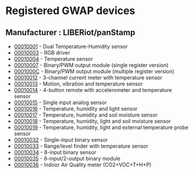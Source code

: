 # Registered GWAP devices

## Manufacturer : LIBERiot/panStamp

* [00010001](https://github.com/liberiot/liberiot/blob/master/devices/00010001.json) - Dual Temperature-Humidity sensor
* [00010003](https://github.com/liberiot/liberiot/blob/master/devices/00010003.json) - RGB driver
* [00010004](https://github.com/liberiot/liberiot/blob/master/devices/00010004.json) - Temperature sensor
* [00010007](https://github.com/liberiot/liberiot/blob/master/devices/00010007.json) - Binary/PWM output module (single register version)
* [0001000C](https://github.com/liberiot/liberiot/blob/master/devices/0001000C.json) - Binary/PWM output module (multiple register version)
* [00010012](https://github.com/liberiot/liberiot/blob/master/devices/00010012.json) - 3-channel current meter with temperature sensor
* [00010013](https://github.com/liberiot/liberiot/blob/master/devices/00010013.json) - Motion, vibration and temperature sensor
* [00010014](https://github.com/liberiot/liberiot/blob/master/devices/00010014.json) - 4-button remote with accelerometer and temperature sensor
* [00010015](https://github.com/liberiot/liberiot/blob/master/devices/00010015.json) - Single input analog sensor
* [00010016](https://github.com/liberiot/liberiot/blob/master/devices/00010016.json) - Temperature, humidity and light sensor
* [00010017](https://github.com/liberiot/liberiot/blob/master/devices/00010017.json) - Temperature, humidity and soil moisture sensor
* [00010018](https://github.com/liberiot/liberiot/blob/master/devices/00010018.json) - Temperature, humidity, light and soil moisture sensor
* [00010019](https://github.com/liberiot/liberiot/blob/master/devices/00010019.json) - Temperature, humidity, light and external temperature probe sensor
* [00010032](https://github.com/liberiot/liberiot/blob/master/devices/00010032.json) - Single-input binary sensor
* [00010033](https://github.com/liberiot/liberiot/blob/master/devices/00010033.json) - Range/level finder with temperature sensor
* [00010034](https://github.com/liberiot/liberiot/blob/master/devices/00010034.json) - 8-input binary sensor
* [00010035](https://github.com/liberiot/liberiot/blob/master/devices/00010035.json) - 8-input/2-output binary module
* [00010036](https://github.com/liberiot/liberiot/blob/master/devices/00010036.json) - Indoor Air Quality meter (CO2+VOC+T+H+P)

